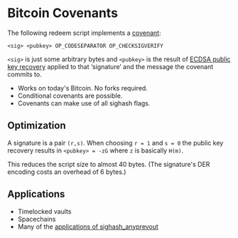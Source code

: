 # Bitcoin Covenants

The following redeem script implements a [covenant](https://link.springer.com/chapter/10.1007/978-3-662-53357-4_9):

```
<sig> <pubkey> OP_CODESEPARATOR OP_CHECKSIGVERIFY
```


`<sig>` is just some arbitrary bytes and `<pubkey>` is the result of [ECDSA public key recovery](https://crypto.stackexchange.com/questions/18105/how-does-recovering-the-public-key-from-an-ecdsa-signature-work) applied to that ‘signature’ and the message the covenant commits to.


- Works on today's Bitcoin. No forks required. 
- Conditional covenants are possible.
- Covenants can make use of all sighash flags.

## Optimization
A signature is a pair `(r,s)`. When choosing `r = 1` and `s = 0` the public key recovery results in `<pubkey> = -zG` where `z` is basically `H(m)`.

This reduces the script size to almost 40 bytes. (The signature's DER encoding costs an overhead of 6 bytes.)


## Applications
- Timelocked vaults 
- Spacechains
- Many of the [applications of sighash_anyprevout](https://anyprevout.xyz/)
